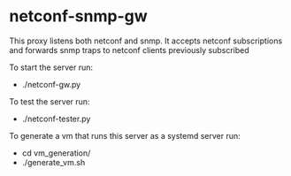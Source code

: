# netconf-snmp-gw

This proxy listens both netconf and snmp. It accepts netconf subscriptions and forwards snmp traps to netconf clients previously subscribed


To start the server run:
-  ./netconf-gw.py 
   
To test the server run:
-   ./netconf-tester.py
   
To generate a vm that runs this server as a systemd server run:

-   cd vm_generation/
-   ./generate_vm.sh
